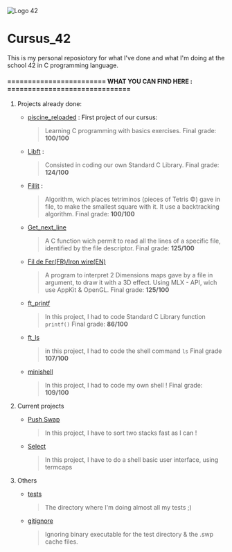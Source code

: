 ![Logo 42](http://www.guidedelamobilite.com/wp-content/uploads/2017/01/ecole_42_guide_de_la_mobilite.jpg)
# Cursus_42

This is my personal reposiotory for what I've done and what I'm doing at the
school 42 in C programming language.


#### ======================== WHAT YOU CAN FIND HERE : ==============================

1. Projects already done:

   - [piscine_reloaded](piscine_reloaded) : First project of our cursus:
     > Learning C programming with basics exercises. Final grade: **100/100**


   - [Libft](libft) : 
     > Consisted in coding our own Standard C Library. Final grade: **124/100**

   - [Fillit](fillit) :
     > Algorithm, wich places tetriminos (pieces of Tetris ©) gave in file, to
       make the smallest square with it. It use a backtracking algorithm.
       Final grade: **100/100**

   - [Get_next_line](gnl)
     > A C function wich permit to read all the lines of a specific file,
     identified by the file descriptor. Final grade: **125/100**

   - [Fil de Fer(FR)/Iron wire(EN)](fdf)
     > A program to interpret 2 Dimensions maps gave by a file in argument,
     to draw it with a 3D effect. Using MLX - API, wich use AppKit & OpenGL.
     Final grade: **125/100**

   - [ft_printf](ft_printf)
     > In this project, I had to code Standard C Library function `printf()`
     Final grade: **86/100**

   - [ft_ls](ft_ls)
     > in this project, I had to code the shell command `ls`
     Final grade **107/100**

   - [minishell](minishell)
     > In this project, I had to code my own shell !
     Final grade: **109/100**

2. Current projects

   - [Push Swap](push_swap)
     > In this project, I have to sort two stacks fast as I can !

   - [Select](ft_select)
     > In this project, I have to do a shell basic user interface, using 
     termcaps

3. Others

   - [tests](tests)
     > The directory where I'm doing almost all my tests ;)

   - [gitignore](.gitignore)
     > Ignoring binary executable for the test directory &amp; the .swp cache
     files.

